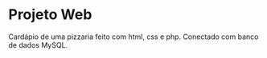 # Projeto Web
Cardápio de uma pizzaria feito com html, css e php. Conectado com banco de dados MySQL.

